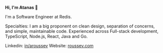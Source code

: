 **Hi, I'm Atanas 👋**

I'm a Software Engineer at Redis.

Specialties: I am a big proponent on clean design, separation of concerns, and simple, maintainable code. Experienced across Full-stack development, TypeScript, Node.js, React, Java and Go.

Linkedin: [in/aroussev](https://linkedin.com/in/aroussev)
Website: [roussev.com](https://roussev.com)
